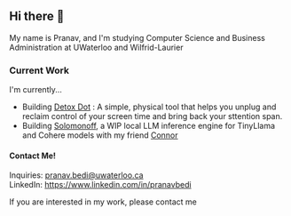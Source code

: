 ## Hi there 👋

My name is Pranav, and I'm  studying Computer Science and Business Administration at UWaterloo and Wilfrid-Laurier

### Current Work
I'm currently...
- Building [Detox Dot](http://detoxdot.com) : A simple, physical tool that helps you unplug and reclaim control of your screen time and bring back your sttention span.
- Building [Solomonoff](https://github.com/connortbot/solomonoff), a WIP local LLM inference engine for TinyLlama and Cohere models with my friend [Connor](https://github.com/connortbot)


#### Contact Me!
Inquiries: pranav.bedi@uwaterloo.ca  
LinkedIn: https://www.linkedin.com/in/pranavbedi

If you are interested in my work, please contact me 
